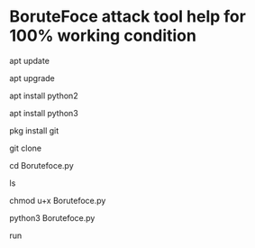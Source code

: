 # BoruteFoce attack tool help for 100% working condition 

apt update

apt upgrade

apt install python2

apt install python3

pkg install git

git clone

cd Borutefoce.py

ls

chmod u+x Borutefoce.py

python3 Borutefoce.py

run


